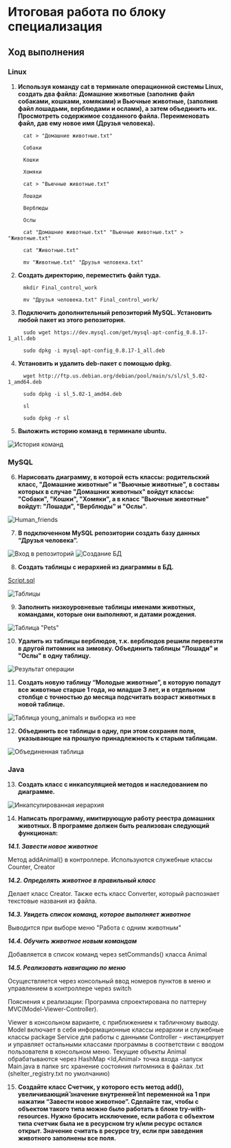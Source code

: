 # Итоговая работа по блоку специализация
## Ход выполнения
### Linux
1. **Используя команду cat в терминале операционной системы Linux, создать два файла: Домашние животные (заполнив файл собаками, кошками, хомяками) и Вьючные животные, (заполнив файл лошадьми, верблюдами и ослами), а затем объединить их. Просмотреть содержимое созданного файла. Переименовать файл, дав ему новое имя (Друзья человека).**
```
     cat > "Домашние животные.txt"

     Собаки

     Кошки

     Хомяки

     cat > "Вьючные животные.txt"

     Лошади

     Верблюды

     Ослы

     cat "Домашние животные.txt" "Вьючные животные.txt" > "Животные.txt"

     cat "Животные.txt"

     mv "Животные.txt" "Друзья человека.txt"
```
2. **Создать директорию, переместить файл туда.**
```
     mkdir Final_control_work

     mv "Друзья человека.txt" Final_control_work/
```
3. **Подключить дополнительный репозиторий MySQL. Установить любой пакет из этого репозитория.**
```
     sudo wget https://dev.mysql.com/get/mysql-apt-config_0.8.17-1_all.deb

     sudo dpkg -i mysql-apt-config_0.8.17-1_all.deb
```
4. **Установить и удалить deb-пакет с помощью dpkg.**
```
     wget http://ftp.us.debian.org/debian/pool/main/s/sl/sl_5.02-1_amd64.deb

     sudo dpkg -i sl_5.02-1_amd64.deb

     sl

     sudo dpkg -r sl
```
5. **Выложить историю команд в терминале ubuntu.**

![История команд](https://github.com/Svetlana00713/FinalControlWork_2/blob/master/Linux/Screens/5.png)

### MySQL

6. **Нарисовать диаграмму, в которой есть классы: родительский класс, "Домашние животные" и "Вьючные животные", в составы которых в случае "Домашних животных" войдут классы: "Собаки", "Кошки", "Хомяки", а в класс "Вьючные животные" войдут: "Лошади", "Верблюды" и "Ослы".**

![Human_friends](https://github.com/Svetlana00713/FinalControlWork_2/blob/master/Diagramms/Human_friends.png)

7. **В подключенном MySQL репозитории создать базу данных “Друзья человека”.**

![Вход в репозиторий](https://github.com/Svetlana00713/FinalControlWork_2/blob/master/MySQL/Screens/1.png)
![Создание БД](https://github.com/Svetlana00713/FinalControlWork_2/blob/master/MySQL/Screens/2.png)

8. **Создать таблицы с иерархией из диаграммы в БД.**

[Script.sql](https://github.com/Svetlana00713/FinalControlWork_2/blob/master/MySQL/Script.sql)

![Таблицы](https://github.com/Svetlana00713/FinalControlWork_2/blob/master/MySQL/Screens/3.png)

9. **Заполнить низкоуровневые таблицы именами животных, командами, которые они выполняют, и датами рождения.**

![Таблица "Pets"](https://github.com/Svetlana00713/FinalControlWork_2/blob/master/MySQL/Screens/4.png)

10. **Удалить из таблицы верблюдов, т.к. верблюдов решили перевезти в другой питомник на зимовку. Объединить таблицы "Лошади" и "Ослы" в одну таблицу.**

![Результат операции](https://github.com/Svetlana00713/FinalControlWork_2/blob/master/MySQL/Screens/5.png)

11. **Создать новую таблицу “Молодые животные”, в которую попадут все животные старше 1 года, но младше 3 лет, и в отдельном столбце с точностью до месяца подсчитать возраст животных в новой таблице.**

![Таблица young_animals и выборка из нее](https://github.com/Svetlana00713/FinalControlWork_2/blob/master/MySQL/Screens/6.png)

12. **Объединить все таблицы в одну, при этом сохраняя поля, указывающие на прошлую принадлежность к старым таблицам.**

![Объединенная таблица](https://github.com/Svetlana00713/FinalControlWork_2/blob/master/MySQL/Screens/7.png)

### Java

13. **Создать класс с инкапсуляцией методов и наследованием по диаграмме.**

![Инкапсулированная иерархия](https://github.com/Svetlana00713/FinalControlWork_2/blob/master/Diagramms/Incapsulated%20hierarchy.jpg)

14. **Написать программу, имитирующую работу реестра домашних животных. В программе должен быть реализован следующий функционал:**

***14.1. Завести новое животное***

Метод addAnimal() в контроллере. Используются служебные классы Counter, Creator

***14.2. Определять животное в правильный класс***

Делает класс Creator. Также есть класс Converter, который распознает текстовые названия из файла.

***14.3. Увидеть список команд, которое выполняет животное***

Выводится при выборе меню "Работа с одним животным"

***14.4. Обучить животное новым командам***

Добавляется в список команд через setCommands() класса Animal

***14.5. Реализовать навигацию по меню***

Осуществляется через консольный ввод номеров пунктов в меню и управлением в контроллере через switch

Пояснения к реализации:
Программа спроектирована по паттерну MVC(Model-Viewer-Controller).

Viewer в консольном варианте, с приближением к табличному выводу.
Model включает в себя информационные классы иерархии и служебные классы package Service для работы с данными
Controller - инстанцирует и управляет остальными классами программы в соответствии с вводом пользователя в консольном меню. Текущие объекты Animal обрабатываются через HashMap <Id,Animal>
точка входа -запуск Main.java в папке src
хранение состояния питомника в файлах .txt (shelter_registry.txt по умолчанию)

15. **Создайте класс Счетчик, у которого есть метод add(), увеличивающий̆ значение внутренней̆ int переменной на 1 при нажатии “Завести новое животное”. Сделайте так, чтобы с объектом такого типа можно было работать в блоке try-with-resources. Нужно бросить исключение, если работа с объектом типа счетчик была не в ресурсном try и/или ресурс остался открыт. Значение считать в ресурсе try, если при заведения животного заполнены все поля.**







